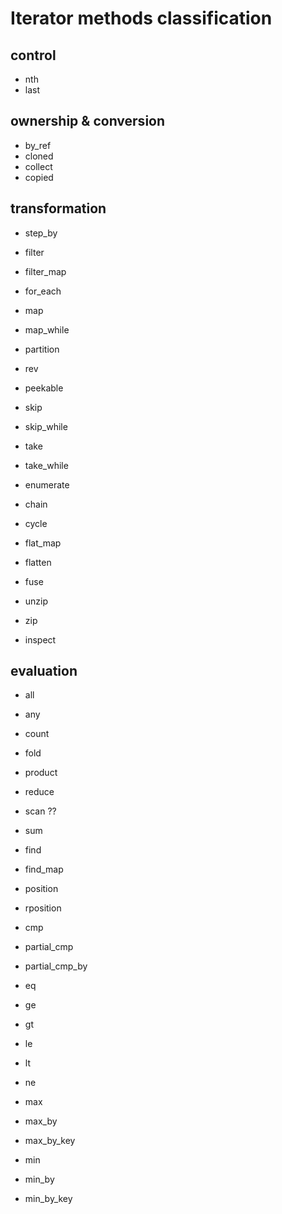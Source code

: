 # Iterator methods classification

## control

- nth
- last

## ownership & conversion

- by_ref
- cloned
- collect
- copied

## transformation

- step_by
- filter
- filter_map
- for_each
- map
- map_while
- partition
- rev

- peekable
- skip
- skip_while
- take
- take_while
- enumerate

- chain
- cycle
- flat_map
- flatten
- fuse
- unzip
- zip
- inspect

## evaluation

- all
- any

- count
- fold
- product
- reduce
- scan ??
- sum

- find
- find_map
- position
- rposition

- cmp
- partial_cmp
- partial_cmp_by

- eq
- ge
- gt
- le
- lt
- ne

- max
- max_by
- max_by_key
- min
- min_by
- min_by_key
